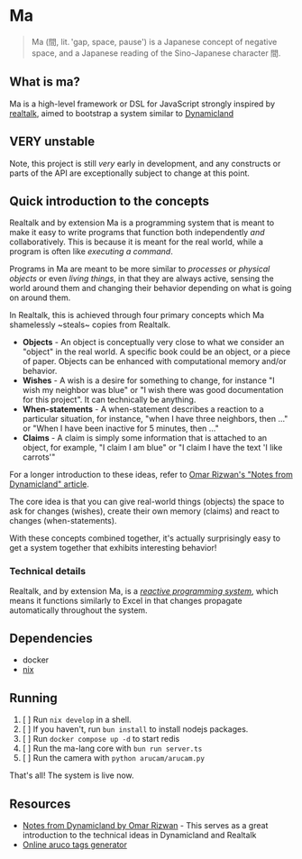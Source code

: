# Ma

> Ma (間, lit. 'gap, space, pause') is a Japanese concept of negative space, and a Japanese reading of the Sino-Japanese character 間.

## What is ma?

Ma is a high-level framework or DSL for JavaScript strongly inspired by [realtalk](https://dynamicland.org/2024/FAQ/#What), aimed to bootstrap a system similar to [Dynamicland](https://dynamicland.org)

## VERY unstable

Note, this project is still _very_ early in development, and any constructs or parts of the API are exceptionally subject to change at this point.

## Quick introduction to the concepts

Realtalk and by extension Ma is a programming system that is meant to make it easy to write programs that function both independently _and_ collaboratively. This is because it is meant for the real world, while a program is often like _executing a command_.

Programs in Ma are meant to be more similar to _processes_ or _physical objects_ or even _living things_, in that they are always active, sensing the world around them and changing their behavior depending on what is going on around them.

In Realtalk, this is achieved through four primary concepts which Ma shamelessly ~steals~ copies from Realtalk.

- **Objects** - An object is conceptually very close to what we consider an "object" in the real world. A specific book could be an object, or a piece of paper. Objects can be enhanced with computational memory and/or behavior.
- **Wishes** - A wish is a desire for something to change, for instance "I wish my neighbor was blue" or "I wish there was good documentation for this project". It can technically be anything.
- **When-statements** - A when-statement describes a reaction to a particular situation, for instance, "when I have three neighbors, then ..." or "When I have been inactive for 5 minutes, then ..."
- **Claims** - A claim is simply some information that is attached to an object, for example, "I claim I am blue" or "I claim I have the text 'I like carrots'"

For a longer introduction to these ideas, refer to [Omar Rizwan's "Notes from Dynamicland" article](https://omar.website/posts/notes-from-dynamicland-geokit/).

The core idea is that you can give real-world things (objects) the space to ask for changes (wishes), create their own memory (claims) and react to changes (when-statements).

With these concepts combined together, it's actually surprisingly easy to get a system together that exhibits interesting behavior!

### Technical details

Realtalk, and by extension Ma, is a [_reactive programming system_](https://en.wikipedia.org/wiki/Reactive_programming), which means it functions similarly to Excel in that changes propagate automatically throughout the system.

## Dependencies

- docker
- [nix](https://determinate.systems/posts/determinate-nix-installer/)

## Running

1. [ ] Run `nix develop` in a shell.
2. [ ] If you haven't, run `bun install` to install nodejs packages.
3. [ ] Run `docker compose up -d` to start redis
4. [ ] Run the ma-lang core with `bun run server.ts`
5. [ ] Run the camera with `python arucam/arucam.py`

That's all! The system is live now.

## Resources

- [Notes from Dynamicland by Omar Rizwan](https://omar.website/posts/notes-from-dynamicland-geokit/) - This serves as a great introduction to the technical ideas in Dynamicland and Realtalk
- [Online aruco tags generator](https://chev.me/arucogen/)
